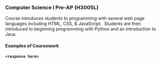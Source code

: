### Computer Science I Pre-AP (H3005L)

Course introduces students to programming with several web page languages including HTML, CSS, & JavaScript.  Students are then introduced to beginning programming with Python and an introduction to Java.

#### Examples of Coursework

__`<response here>`__
